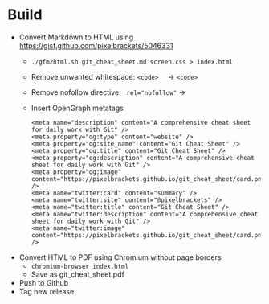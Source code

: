 Build
=====

* Convert Markdown to HTML using https://gist.github.com/pixelbrackets/5046331
  * `./gfm2html.sh git_cheat_sheet.md screen.css > index.html`
  * Remove unwanted whitespace: `<code>  ` → `<code>`
  * Remove nofollow directive: ` rel="nofollow"` → ` `
  * Insert OpenGraph metatags

        <meta name="description" content="A comprehensive cheat sheet for daily work with Git" />
        <meta property="og:type" content="website" />
        <meta property="og:site_name" content="Git Cheat Sheet" />
        <meta property="og:title" content="Git Cheat Sheet" />
        <meta property="og:description" content="A comprehensive cheat sheet for daily work with Git" />
        <meta property="og:image" content="https://pixelbrackets.github.io/git_cheat_sheet/card.png" />
        <meta name="twitter:card" content="summary" />
        <meta name="twitter:site" content="@pixelbrackets" />
        <meta name="twitter:title" content="Git Cheat Sheet" />
        <meta name="twitter:description" content="A comprehensive cheat sheet for daily work with Git" />
        <meta name="twitter:image" content="https://pixelbrackets.github.io/git_cheat_sheet/card.png" />

* Convert HTML to PDF using Chromium without page borders
  * `chromium-browser index.html`
  * Save as git_cheat_sheet.pdf
* Push to Github
* Tag new release
